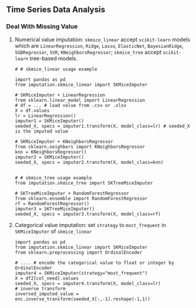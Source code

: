 ## Time Series Data Analysis  
  
### Deal With Missing Value  
1. Numerical value imputation: `skmice_linear` accept `scikit-learn` models which are  `LinearRegression`, `Ridge`, `Lasso`, `ElasticNet`, `BayesianRidge`, `SGDRegressor`, `SVR`, `KNeighborsRegressor`; `skmice_tree` accept `scikit-learn` tree-based models.   

    ```
    # # skmice_linear usage example 

    import pandas as pd
    from imputation.skmice_linear import SKMiceImputer

    # SKMiceImputer + LinearRegression
    from sklearn.linear_model import LinearRegression
    # df = ... # load value from .csv or .xlsx
    X = df.values
    lr = LinearRegression()
    imputer1 = SKMiceImputer()
    seeded_X, specs = imputer1.transform(X, model_class=lr) # seeded_X is the imputed value

    # SKMiceImputer + KNeighborsRegressor
    from sklearn.neighbors import KNeighborsRegressor
    knn = KNeighborsRegressor()
    imputer2 = SKMiceImputer()
    seeded_X, specs = imputer2.transform(X, model_class=knn)


    # # skmice_tree usage example
    from imputation.skmice_tree import SKTreeMiceImputer

    # SKTreeMiceImputer + RandomForestRegressor
    from sklearn.ensemble import RandomForestRegressor
    rf = RandomForestRegressor()
    imputer3 = SKTreeMiceImputer()
    seeded_X, specs = imputer3.transform(X, model_class=rf)

    ```  
2. Categorical value imputation: set `strategy` to `most_frequent` in `SKMiceImputer` of `skmice_linear`  
    ```
    import pandas as pd
    from imputation.skmice_linear import SKMiceImputer
    from sklearn.preprocessing import OrdinalEncoder

    # .... # encode the categorical value to float or integer by OrdinalEncoder
    imputer4 = SKMiceImputer(strategy="most_frequent")
    X = df2[col_need].values
    seeded_X, specs = imputer4.transform(X, model_class=lr)
    # inverse transform
    inversed_imputed_value = enc.inverse_transform(seeded_X[:,-1].reshape(-1,1))

    ```
